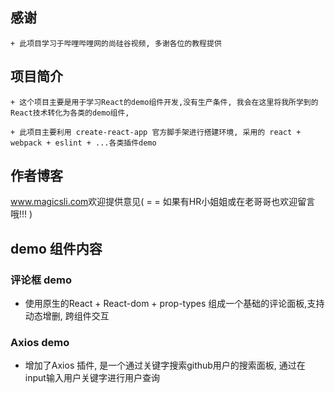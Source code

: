 ##  感谢
    + 此项目学习于哔哩哔哩网的尚硅谷视频, 多谢各位的教程提供
## 项目简介
    + 这个项目主要是用于学习React的demo组件开发,没有生产条件, 我会在这里将我所学到的React技术转化为各类的demo组件,

    + 此项目主要利用 create-react-app 官方脚手架进行搭建环境, 采用的 react + webpack + eslint + ...各类插件demo
    
## 作者博客 
   <a href="www.magicsli.com">www.magicsli.com</a>欢迎提供意见( = =  如果有HR小姐姐或在老哥哥也欢迎留言哦!!! )

## demo 组件内容

###  评论框 demo   
  + 使用原生的React + React-dom + prop-types 组成一个基础的评论面板,支持动态增删, 跨组件交互

###  Axios demo
  + 增加了Axios 插件, 是一个通过关键字搜索github用户的搜索面板, 通过在input输入用户关键字进行用户查询